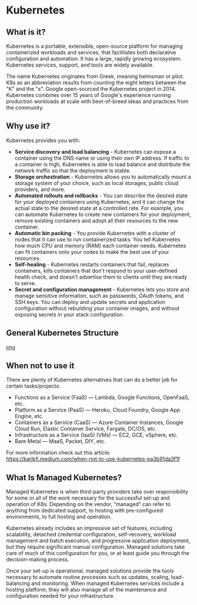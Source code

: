 # Kubernetes
## What is it?
Kubernetes is a portable, extensible, open-source platform for managing containerized workloads and services, that facilitates both declarative configuration and automation. It has a large, rapidly growing ecosystem. Kubernetes services, support, and tools are widely available.

The name Kubernetes originates from Greek, meaning helmsman or pilot. K8s as an abbreviation results from counting the eight letters between the "K" and the "s". Google open-sourced the Kubernetes project in 2014. Kubernetes combines over 15 years of Google's experience running production workloads at scale with best-of-breed ideas and practices from the community.

## Why use it?
Kubernetes provides you with:

- **Service discovery and load balancing** - Kubernetes can expose a container using the DNS name or using their own IP address. If traffic to a container is high, Kubernetes is able to load balance and distribute the network traffic so that the deployment is stable.
- **Storage orchestration** - Kubernetes allows you to automatically mount a storage system of your choice, such as local storages, public cloud providers, and more.
- **Automated rollouts and rollbacks** - You can describe the desired state for your deployed containers using Kubernetes, and it can change the actual state to the desired state at a controlled rate. For example, you can automate Kubernetes to create new containers for your deployment, remove existing containers and adopt all their resources to the new container.
- **Automatic bin packing** - You provide Kubernetes with a cluster of nodes that it can use to run containerized tasks. You tell Kubernetes how much CPU and memory (RAM) each container needs. Kubernetes can fit containers onto your nodes to make the best use of your resources.
- **Self-healing** - Kubernetes restarts containers that fail, replaces containers, kills containers that don't respond to your user-defined health check, and doesn't advertise them to clients until they are ready to serve.
- **Secret and configuration management** - Kubernetes lets you store and manage sensitive information, such as passwords, OAuth tokens, and SSH keys. You can deploy and update secrets and application configuration without rebuilding your container images, and without exposing secrets in your stack configuration.

## General Kubernetes Structure
[img](img.png)

## When not to use it
There are plenty of Kubernetes alternatives that can do a better job for certain tasks/projects:
- Functions as a Service (FaaS) — Lambda, Google Functions, OpenFaaS, etc.
- Platform as a Service (PaaS) — Heroku, Cloud Foundry, Google App Engine, etc.
- Containers as a Service (CaaS) — Azure Container Instances, Google Cloud Run, Elastic Container Service, Fargate, DC/OS, etc.
- Infrastructure as a Service (IaaS) (VMs) — EC2, GCE, vSphere, etc.
- Bare Metal — MaaS, Packet, DIY, etc.

For more information check out this article: https://karlkfi.medium.com/when-not-to-use-kubernetes-ea3b91da3f1f

## What Is Managed Kubernetes?
Managed Kubernetes is when third-party providers take over responsibility for some or all of the work necessary for the successful set-up and operation of K8s. Depending on the vendor, “managed” can refer to anything from dedicated support, to hosting with pre-configured environments, to full hosting and operation.

Kubernetes already includes an impressive set of features, including scalability, detached credential configuration, self-recovery, workload management and batch execution, and progressive application deployment, but they require significant manual configuration. Managed solutions take care of much of this configuration for you, or at least guide you through the decision-making process. 

Once your set-up is operational, managed solutions provide the tools necessary to automate routine processes such as updates, scaling, load-balancing and monitoring. When managed Kubernetes services include a hosting platform, they will also manage all of the maintenance and configuration needed for your infrastructure.

